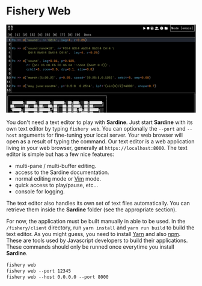 # Fishery Web

![img](fishery_web.png)

You don't need a text editor to play with **Sardine**.
Just start **Sardine** with its own text editor by typing 
`fishery web`. You can optionally the `--port` and  `--host` 
arguments for fine-tuning your local server. Your web browser
will open as a result of typing the command. Our text editor
is a web application living in your web browser, generally at
`https://localhost:8000`. The text editor is simple but has a 
few nice features:

- multi-pane / multi-buffer editing.
- access to the Sardine documentation.
- normal editing mode or [Vim](https://en.wikipedia.org/wiki/Vim_(text_editor)) mode.
- quick access to play/pause, etc&#x2026;
- console for logging.

The text editor also handles its own set of text files automatically.
You can retrieve them inside the **Sardine** folder (see the appropriate section).

For now, the application must be built manually in able to be used. In the `/fishery/client` directory, run `yarn install` and `yarn run build` to build the text editor. As you might guess, you need to install [Yarn](https://yarnpkg.com/) and also [npm](https://www.npmjs.com/). These are tools used by Javascript developers to build their applications. These commands should only be runned once everytime you install **Sardine**.

    fishery web
    fishery web --port 12345
    fishery web --host 0.0.0.0 --port 8000


